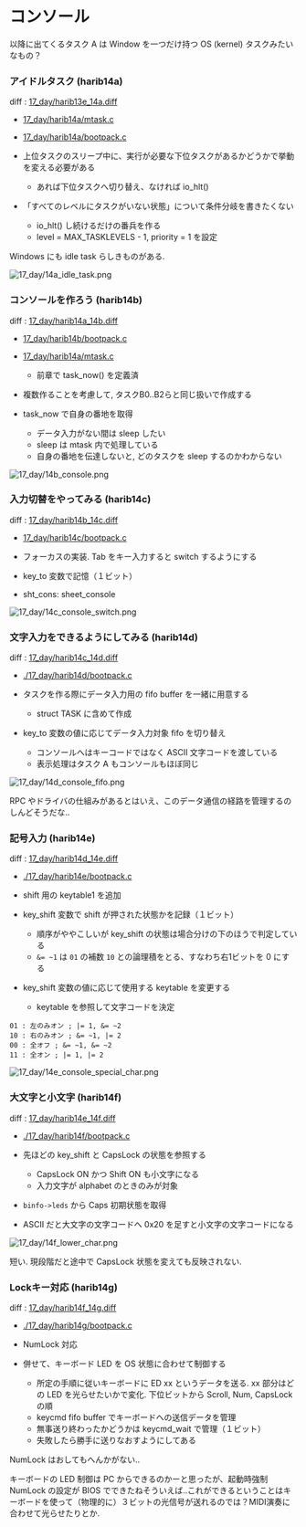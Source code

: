 # コンソール
以降に出てくるタスク A は Window を一つだけ持つ OS (kernel) タスクみたいなもの？

### アイドルタスク (harib14a)
diff : [17_day/harib13e_14a.diff](17_day/harib13e_14a.diff)

- [17_day/harib14a/mtask.c](17_day/harib14a/mtask.c)
- [17_day/harib14a/bootpack.c](17_day/harib14a/bootpack.c)

- 上位タスクのスリープ中に、実行が必要な下位タスクがあるかどうかで挙動を変える必要がある
  - あれば下位タスクへ切り替え、なければ io_hlt()
- 「すべてのレベルにタスクがいない状態」について条件分岐を書きたくない
  - io_hlt() し続けるだけの番兵を作る
  - level = MAX_TASKLEVELS - 1, priority = 1 を設定

Windows にも idle task らしきものがある.

![17_day/14a_idle_task.png](17_day/14a_idle_task.png)

### コンソールを作ろう (harib14b)
diff : [17_day/harib14a_14b.diff](17_day/harib14a_14b.diff)

- [17_day/harib14b/bootpack.c](17_day/harib14b/bootpack.c)
- [17_day/harib14a/mtask.c](17_day/harib14a/mtask.c)
  - 前章で task_now() を定義済

- 複数作ることを考慮して, タスクB0..B2らと同じ扱いで作成する
- task_now で自身の番地を取得
  - データ入力がない間は sleep したい
  - sleep は mtask 内で処理している
  - 自身の番地を伝達しないと, どのタスクを sleep するのかわからない

![17_day/14b_console.png](17_day/14b_console.png)

### 入力切替をやってみる (harib14c)
diff : [17_day/harib14b_14c.diff](./17_day/harib14b_14c.diff)

- [17_day/harib14c/bootpack.c](17_day/harib14c/bootpack.c)

- フォーカスの実装. Tab をキー入力すると switch するようにする
- key_to 変数で記憶（１ビット）
- sht_cons: sheet_console

![17_day/14c_console_switch.png](17_day/14c_console_switch.png)

### 文字入力をできるようにしてみる (harib14d)
diff : [17_day/harib14c_14d.diff](17_day/harib14c_14d.diff)

- [./17_day/harib14d/bootpack.c](./17_day/harib14d/bootpack.c)

- タスクを作る際にデータ入力用の fifo buffer を一緒に用意する
  - struct TASK に含めて作成
- key_to 変数の値に応じてデータ入力対象 fifo を切り替え
  - コンソールへはキーコードではなく ASCII 文字コードを渡している
  - 表示処理はタスク A もコンソールもほぼ同じ

![17_day/14d_console_fifo.png](17_day/14d_console_fifo.png)

RPC やドライバの仕組みがあるとはいえ、このデータ通信の経路を管理するのしんどそうだな..

### 記号入力 (harib14e)
diff : [17_day/harib14d_14e.diff](17_day/harib14d_14e.diff)

- [./17_day/harib14e/bootpack.c](./17_day/harib14e/bootpack.c)

- shift 用の keytable1 を追加
- key_shift 変数で shift が押された状態かを記録（１ビット）
  - 順序がややこしいが key_shift の状態は場合分けの下のほうで判定している
  - `&= ~1` は `01` の補数 `10` との論理積をとる、すなわち右1ビットを 0 にする
- key_shift 変数の値に応じて使用する keytable を変更する
  - keytable を参照して文字コードを決定

```
01 : 左のみオン ; |= 1, &= ~2
10 : 右のみオン ; &= ~1, |= 2
00 : 全オフ ; &= ~1, &= ~2
11 : 全オン ; |= 1, |= 2
```

![17_day/14e_console_special_char.png](17_day/14e_console_special_char.png)

### 大文字と小文字 (harib14f)
diff : [17_day/harib14e_14f.diff](17_day/harib14e_14f.diff)

- [./17_day/harib14f/bootpack.c](./17_day/harib14f/bootpack.c)

- 先ほどの key_shift と CapsLock の状態を参照する
  - CapsLock ON かつ Shift ON も小文字になる
  - 入力文字が alphabet のときのみが対象
- `binfo->leds` から Caps 初期状態を取得
- ASCII だと大文字の文字コードへ 0x20 を足すと小文字の文字コードになる

![17_day/14f_lower_char.png](17_day/14f_lower_char.png)

短い. 現段階だと途中で CapsLock 状態を変えても反映されない.

### Lockキー対応 (harib14g)
diff : [17_day/harib14f_14g.diff](17_day/harib14f_14g.diff)

- [./17_day/harib14g/bootpack.c](./17_day/harib14g/bootpack.c)

- NumLock 対応
- 併せて、キーボード LED を OS 状態に合わせて制御する
  - 所定の手順に従いキーボードに ED xx というデータを送る. xx 部分はどの LED を光らせたいかで変化. 下位ビットから Scroll, Num, CapsLock の順
  - keycmd fifo buffer でキーボードへの送信データを管理
  - 無事送り終わったかどうかは keycmd_wait で管理（１ビット）
  - 失敗したら勝手に送りなおすようにしてある

NumLock はおしてもへんかがない..

キーボードの LED 制御は PC からできるのかーと思ったが、起動時強制 NumLock の設定が BIOS でできたねそういえば..これができるということはキーボードを使って（物理的に）３ビットの光信号が送れるのでは？MIDI演奏に合わせて光らせたりとか.
